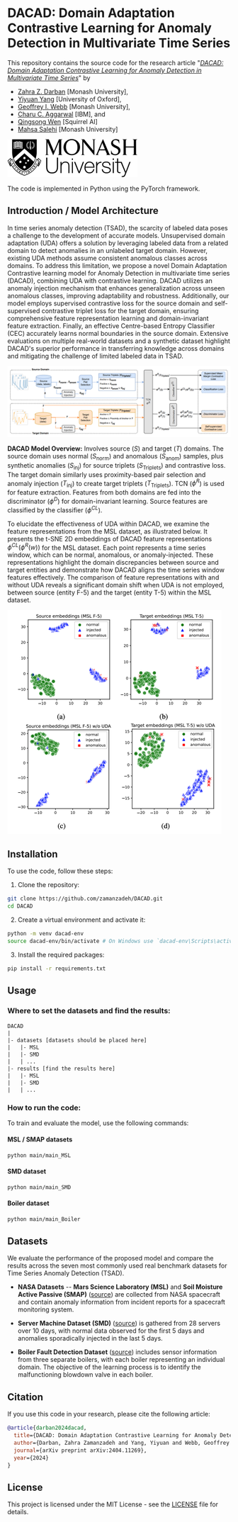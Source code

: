 
# DACAD: Domain Adaptation Contrastive Learning for Anomaly Detection in Multivariate Time Series

This repository contains the source code for the research article "*[DACAD: Domain Adaptation Contrastive Learning for Anomaly Detection in Multivariate Time Series](https://arxiv.org/abs/2404.11269)*" by 
- [Zahra Z. Darban](https://scholar.google.com/citations?user=wl6XsiwAAAAJ&hl=en) [Monash University],
- [Yiyuan Yang](https://scholar.google.com/citations?user=FUuGvZIAAAAJ) [University of Oxford],
- [Geoffrey I. Webb](https://scholar.google.com/citations?user=_1tpf8AAAAAJ&hl=en) [Monash University], 
- [Charu C. Aggarwal](https://scholar.google.com/citations?user=x_wsduUAAAAJ&hl=en) [IBM], and 
- [Qingsong Wen](https://scholar.google.com/citations?user=vjPJvwYAAAAJ&hl=en) [Squirrel AI]
- [Mahsa Salehi](https://scholar.google.com/citations?user=tTxJ1owAAAAJ&hl=en) [Monash University]

![enter image description here](figs/monash-logo-mono.svg)

The code is implemented in Python using the PyTorch framework.

## Introduction / Model Architecture

In time series anomaly detection (TSAD), the scarcity of labeled data poses a challenge to the development of accurate models. Unsupervised domain adaptation (UDA) offers a solution by leveraging labeled data from a related domain to detect anomalies in an unlabeled target domain. However, existing UDA methods assume consistent anomalous classes across domains. To address this limitation, we propose a novel Domain Adaptation Contrastive learning model for Anomaly Detection in multivariate time series (DACAD), combining UDA with contrastive learning. DACAD utilizes an anomaly injection mechanism that enhances generalization across unseen anomalous classes, improving adaptability and robustness. Additionally, our model employs supervised contrastive loss for the source domain and self-supervised contrastive triplet loss for the target domain, ensuring comprehensive feature representation learning and domain-invariant feature extraction. Finally, an effective Centre-based Entropy Classifier (CEC) accurately learns normal boundaries in the source domain. Extensive evaluations on multiple real-world datasets and a synthetic dataset highlight DACAD's superior performance in transferring knowledge across domains and mitigating the challenge of limited labeled data in TSAD.

![DACAD: Domain Adaptation Contrastive Learning for Anomaly Detection in Multivariate Time Series here](figs/dacad_arch.png)

**DACAD Model Overview:** Involves source ($S$) and target ($T$) domains. The source domain uses normal ($S_{\text{norm}}$) and anomalous ($S_{\text{anom}}$) samples, plus synthetic anomalies ($S_{\text{inj}}$) for source triplets ($S_{\text{Triplets}}$) and contrastive loss. The target domain similarly uses proximity-based pair selection and anomaly injection ($T_{\text{inj}}$) to create target triplets ($T_{\text{Triplets}}$). TCN ($\phi^R$) is used for feature extraction. Features from both domains are fed into the discriminator ($\phi^D$) for domain-invariant learning. Source features are classified by the classifier ($\phi^{CL}$).

To elucidate the effectiveness of UDA within DACAD, we examine the feature representations from the MSL dataset, as illustrated below. It presents the t-SNE 2D embeddings of DACAD feature representations $\phi^{CL}(\phi^{R}(w))$ for the MSL dataset. Each point represents a time series window, which can be normal, anomalous, or anomaly-injected. These representations highlight the domain discrepancies between source and target entities and demonstrate how DACAD aligns the time series window features effectively. The comparison of feature representations with and without UDA reveals a significant domain shift when UDA is not employed, between source (entity F-5) and the target (entity T-5) within the MSL dataset.

![UDA in DACAD](figs/uda_rep.png)

## Installation

To use the code, follow these steps:

1. Clone the repository:

```bash
git clone https://github.com/zamanzadeh/DACAD.git
cd DACAD
```

2. Create a virtual environment and activate it:

```bash
python -m venv dacad-env
source dacad-env/bin/activate # On Windows use `dacad-env\Scripts\activate`
```

3. Install the required packages:

```bash
pip install -r requirements.txt
```

## Usage

### Where to set the datasets and find the results:

```
DACAD
|
|- datasets [datasets should be placed here]
|	|- MSL
|	|- SMD
|	| ...
|- results [find the results here]
|	|- MSL
|	|- SMD
|	| ...
```

### How to run the code:

To train and evaluate the model, use the following commands:

#### MSL / SMAP datasets
```bash
python main/main_MSL
```

#### SMD dataset
```bash
python main/main_SMD
```

#### Boiler dataset
```bash
python main/main_Boiler
```

## Datasets

We evaluate the performance of the proposed model and compare the results across the seven most commonly used real benchmark datasets for Time Series Anomaly Detection (TSAD).

- **NASA Datasets** -- **Mars Science Laboratory (MSL)** and **Soil Moisture Active Passive (SMAP)** ([source](https://www.kaggle.com/datasets/patrickfleith/nasa-anomaly-detection-dataset-smap-msl)) are collected from NASA spacecraft and contain anomaly information from incident reports for a spacecraft monitoring system.

- **Server Machine Dataset (SMD)** ([source](https://github.com/NetManAIOps/OmniAnomaly/tree/master/ServerMachineDataset)) is gathered from 28 servers over 10 days, with normal data observed for the first 5 days and anomalies sporadically injected in the last 5 days.

- **Boiler Fault Detection Dataset** ([source](https://github.com/DMIRLAB-Group/SASA-pytorch/tree/main/datasets/Boiler)) includes sensor information from three separate boilers, with each boiler representing an individual domain. The objective of the learning process is to identify the malfunctioning blowdown valve in each boiler.



## Citation

If you use this code in your research, please cite the following article:

```bibtex
@article{darban2024dacad,
  title={DACAD: Domain Adaptation Contrastive Learning for Anomaly Detection in Multivariate Time Series},
  author={Darban, Zahra Zamanzadeh and Yang, Yiyuan and Webb, Geoffrey I and Aggarwal, Charu C. and Wen, Qingsong and Salehi, Mahsa},
  journal={arXiv preprint arXiv:2404.11269},
  year={2024}
}
```

## License

This project is licensed under the MIT License - see the [LICENSE](LICENSE) file for details.

